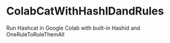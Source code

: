 # ColabCatWithHashIDandRules
Run Hashcat in Google Colab with built-in Hashid and OneRuleToRuleThemAll
